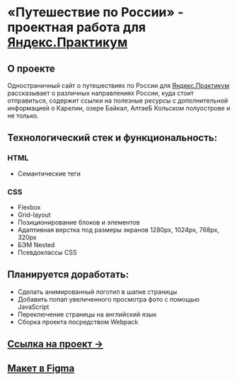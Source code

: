 # «Путешествие по России» - проектная работа для [Яндекс.Практикум](https://practicum.yandex.ru/)

## О проекте

Одностраничный сайт о путешествиях по России для [Яндекс.Практикум](https://practicum.yandex.ru/) рассказывает о различных направлениях России, куда стоит отправиться, содержит ссылки на полезные ресурсы с дополнительной информацией о Карелии, озере Байкал, АлтаеБ Кольском полуострове и не только.

## Технологический стек и функциональность:

### HTML

- Семантические теги

### CSS

- Flexbox
- Grid-layout
- Позиционирование блоков и элементов
- Адаптивная верстка под размеры экранов 1280px, 1024px, 768px, 320px
- БЭМ Nested
- Псевдоклассы CSS

## Планируется доработать:

- Сделать анимированный логотип в шапке страницы
- Добавить попап увеличенного просмотра фото с помощью JavaScript
- Переключение страницы на английский язык
- Сборка проекта посредством Webpack

## [Ссылка на проект &rarr;](https://github.com/AndrewRusanov/russian-travel)

## [Макет в Figma](https://www.figma.com/file/5S2WSbEFL6awjVWJ0NWL8Q/Sprint-3_-Russia-_-desktop-%2B-mobile?type=design&node-id=28503-0&t=XEEzvNUM8j5R5N2j-0)
